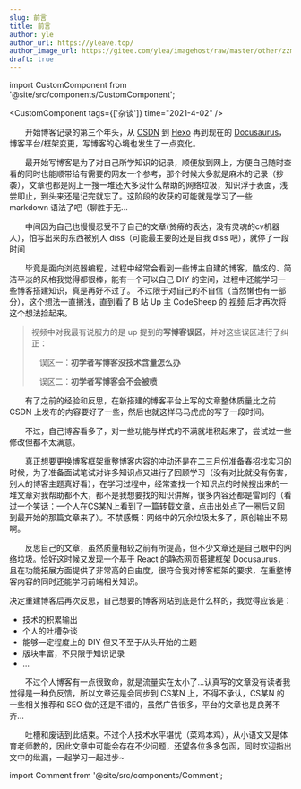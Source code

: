 ```yaml
---
slug: 前言
title: 前言
author: yle
author_url: https://yleave.top/
author_image_url: https://gitee.com/ylea/imagehost/raw/master/other/zzm3.jpg
draft: true
---
```


import CustomComponent from '@site/src/components/CustomComponent';

<CustomComponent tags={['杂谈']} time="2021-4-02" />

&emsp;&emsp;开始博客记录的第三个年头，从 [CSDN](https://blog.csdn.net/qq_38701868) 到 [Hexo](https://yleave.github.io/) 再到现在的 [Docusaurus](https://yleave.top/)，博客平台/框架变更，写博客的心境也发生了一点变化。


<!-- truncate -->

&emsp;&emsp;最开始写博客是为了对自己所学知识的记录，顺便放到网上，方便自己随时查看的同时也能顺带给有需要的网友一个参考，那个时候大多就是麻木的记录（抄袭），文章也都是网上一搜一堆还大多没什么帮助的网络垃圾，知识浮于表面，浅尝即止，到头来还是记完就忘了。这阶段的收获的可能就是学习了一些 markdown 语法了吧（聊胜于无...

&emsp;&emsp;中间因为自己也慢慢忍受不了自己的文章(贫瘠的表达，没有灵魂的cv机器人），怕写出来的东西被别人 diss（可能最主要的还是自我 diss 吧），就停了一段时间

&emsp;&emsp;毕竟是面向浏览器编程，过程中经常会看到一些博主自建的博客，酷炫的、简洁平淡的风格我觉得都很棒，能有一个可以自己 DIY 的空间，过程中还能学习一些博客搭建知识，真是再好不过了。
不过限于对自己的不自信（当然懒也有一部分），这个想法一直搁浅，直到看了 B 站 Up 主 CodeSheep 的 [视频](https://www.bilibili.com/video/BV1Px411d74c) 后才再次将这个想法捡起来。

> 视频中对我最有说服力的是 up 提到的**写博客误区**，并对这些误区进行了纠正：
> 
>  误区一：**初学者写博客没技术含量怎么办**
> 
>  误区二：**初学者写博客会不会被喷**

&emsp;&emsp;有了之前的经验和反思，在新搭建的博客平台上写的文章整体质量比之前 CSDN 上发布的内容要好了一些，然后也就这样马马虎虎的写了一段时间。

&emsp;&emsp;不过，自己博客看多了，对一些功能与样式的不满就堆积起来了，尝试过一些修改但都不太满意。

&emsp;&emsp;真正想要更换博客框架重整博客内容的冲动还是在二三月份准备春招找实习的时候，为了准备面试笔试对许多知识点又进行了回顾学习（没有对比就没有伤害，别人的博客主题真好看），在学习过程中，经常查找一个知识点的时候搜出来的一堆文章对我帮助都不大，都不是我想要找的知识讲解，很多内容还都是雷同的（看过一个笑话：一个人在CS某N上看到了一篇转载文章，点击出处点了一圈后又回到最开始的那篇文章来了）。不禁感慨：网络中的冗余垃圾太多了，原创输出不易啊。

&emsp;&emsp;反思自己的文章，虽然质量相较之前有所提高，但不少文章还是自己眼中的网络垃圾。恰好这时候又发现一个基于 React 的静态网页搭建框架 Docusaurus，且在功能拓展方面提供了非常高的自由度，很符合我对博客框架的要求，在重整博客内容的同时还能学习前端相关知识。

决定重建博客后再次反思，自己想要的博客网站到底是什么样的，我觉得应该是：
- 技术的积累输出
- 个人的吐槽杂谈
- 能够一定程度上的 DIY 但又不至于从头开始的主题
- 版块丰富，不只限于知识记录
- ...

&emsp;&emsp;不过个人博客有一点很致命，就是流量实在太小了...认真写的文章没有读者我觉得是一种负反馈，所以文章还是会同步到 CS某N 上，不得不承认，CS某N 的一些相关推荐和 SEO 做的还是不错的，虽然广告很多，平台的文章也是良莠不齐...

&emsp;&emsp;吐槽和废话到此结束。不过个人技术水平堪忧（菜鸡本鸡），从小语文又是体育老师教的，因此文章中可能会存在不少问题，还望各位多多包函，同时欢迎指出文中的纰漏，一起学习一起进步~

import Comment from '@site/src/components/Comment';

<Comment />